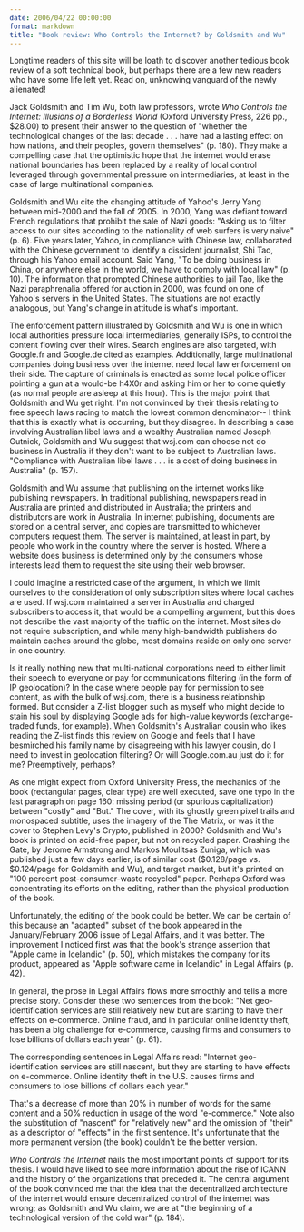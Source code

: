 ```yaml
---
date: 2006/04/22 00:00:00
format: markdown
title: "Book review: Who Controls the Internet? by Goldsmith and Wu"
---
```

Longtime readers of this site will be loath to discover another tedious book review of a soft technical book, but perhaps there are a few new readers who have some life left yet. Read on, unknowing vanguard of the newly alienated!

Jack Goldsmith and Tim Wu, both law professors, wrote <em>Who Controls the Internet: Illusions of a Borderless World</em> (Oxford University Press, 226 pp., $28.00) to present their answer to the question of "whether the technological changes of the last decade . . . have had a lasting effect on how nations, and their peoples, govern themselves" (p. 180). They make a compelling case that the optimistic hope that the internet would erase national boundaries has been replaced by a reality of local control leveraged through governmental pressure on intermediaries, at least in the case of large multinational companies.

Goldsmith and Wu cite the changing attitude of Yahoo's Jerry Yang between mid-2000 and the fall of 2005. In 2000, Yang was defiant toward French regulations that prohibit the sale of Nazi goods: "Asking us to filter access to our sites according to the nationality of web surfers is very naive" (p. 6). Five years later, Yahoo, in compliance with Chinese law, collaborated with the Chinese government to identify a dissident journalist, Shi Tao, through his Yahoo email account. Said Yang, "To be doing business in China, or anywhere else in the world, we have to comply with local law" (p. 10). The information that prompted Chinese authorities to jail Tao, like the Nazi paraphrenalia offered for auction in 2000, was found on one of Yahoo's servers in the United States. The situations are not exactly analogous, but Yang's change in attitude is what's important.

The enforcement pattern illustrated by Goldsmith and Wu is one in which local authorities pressure local intermediaries, generally ISPs, to control the content flowing over their wires. Search engines are also targeted, with Google.fr and Google.de cited as examples. Additionally, large multinational companies doing business over the internet need local law enforcement on their side. The capture of criminals is enacted as some local police officer pointing a gun at a would-be h4X0r and asking him or her to come quietly (as normal people are asleep at this hour). This is the major point that Goldsmith and Wu get right.
I'm not convinced by their thesis relating to free speech laws racing to match the lowest common denominator-- I think that this is exactly what is occurring, but they disagree. In describing a case involving Australian libel laws and a wealthy Australian named Joseph Gutnick, Goldsmith and Wu suggest that wsj.com can choose not do business in Australia if they don't want to be subject to Australian laws. "Compliance with Australian libel laws . . . is a cost of doing business in Australia" (p. 157).

Goldsmith and Wu assume that publishing on the internet works like publishing newspapers. In traditional publishing, newspapers read in Australia are printed and distributed in Australia; the printers and distributors are work in Australia. In internet publishing, documents are stored on a central server, and copies are transmitted to whichever computers request them. The server is maintained, at least in part, by people who work in the country where the server is hosted. Where a website does business is determined only by the consumers whose interests lead them to request the site using their web browser.

I could imagine a restricted case of the argument, in which we limit ourselves to the consideration of only subscription sites where local caches are used. If wsj.com maintained a server in Australia and charged subscribers to access it, that would be a compelling argument, but this does not describe the vast majority of the traffic on the internet. Most sites do not require subscription, and while many high-bandwidth publishers do maintain caches around the globe, most domains reside on only one server in one country.

Is it really nothing new that multi-national corporations need to either limit their speech to everyone or pay for communications filtering (in the form of IP geolocation)? In the case where people pay for permission to see content, as with the bulk of wsj.com, there is a business relationship formed. But consider a Z-list blogger such as myself who might decide to stain his soul by displaying Google ads for high-value keywords (exchange-traded funds, for example). When Goldsmith's Australian cousin who likes reading the Z-list finds this review on Google and feels that I have besmirched his family name by disagreeing with his lawyer cousin, do I need to invest in geolocation filtering? Or will Google.com.au just do it for me? Preemptively, perhaps?

As one might expect from Oxford University Press, the mechanics of the book (rectangular pages, clear type) are well executed, save one typo in the last paragraph on page 160: missing period (or spurious capitalization) between "costly" and "But." The cover, with its ghostly green pixel trails and monospaced subtitle, uses the imagery of the The Matrix, or was it the cover to Stephen Levy's Crypto, published in 2000? Goldsmith and Wu's book is printed on acid-free paper, but not on recycled paper. Crashing the Gate, by Jerome Armstrong and Markos Moulitsas Zuniga, which was published just a few days earlier, is of similar cost ($0.128/page vs. $0.124/page for Goldsmith and Wu), and target market, but it's printed on "100 percent post-consumer-waste recycled" paper. Perhaps Oxford was concentrating its efforts on the editing, rather than the physical production of the book.

Unfortunately, the editing of the book could be better. We can be certain of this because an "adapted" subset of the book appeared in the January/February 2006 issue of Legal Affairs, and it was better. The improvement I noticed first was that the book's strange assertion that "Apple came in Icelandic" (p. 50), which mistakes the company for its product, appeared as "Apple software came in Icelandic" in Legal Affairs (p. 42).

In general, the prose in Legal Affairs flows more smoothly and tells a more precise story. Consider these two sentences from the book: "Net geo-identification services are still relatively new but are starting to have their effects on e-commerce. Online fraud, and in particular online identity theft, has been a big challenge for e-commerce, causing firms and consumers to lose billions of dollars each year" (p. 61).

The corresponding sentences in Legal Affairs read: "Internet geo-identification services are still nascent, but they are starting to have effects on e-commerce. Online identity theft in the U.S. causes firms and consumers to lose billions of dollars each year."

That's a decrease of more than 20% in number of words for the same content and a 50% reduction in usage of the word "e-commerce." Note also the substitution of "nascent" for "relatively new" and the omission of "their" as a descriptor of "effects" in the first sentence. It's unfortunate that the more permanent version (the book) couldn't be the better version.

*Who Controls the Internet* nails the most important points of support for its thesis. I would have liked to see more information about the rise of ICANN and the history of the organizations that preceded it. The central argument of the book convinced me that the idea that the decentralized architecture of the internet would ensure decentralized control of the internet was wrong; as Goldsmith and Wu claim, we are at "the beginning of a technological version of the cold war" (p. 184).
